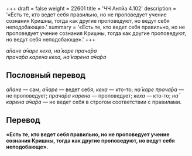 +++
draft = false
weight = 22601
title = 'ЧЧ Антйа 4.102'
description = '«Есть те, кто ведет себя правильно, но не проповедует учение сознания Кришны, тогда как другие проповедуют, но ведут себя неподобающе».'
summary = '«Есть те, кто ведет себя правильно, но не проповедует учение сознания Кришны, тогда как другие проповедуют, но ведут себя неподобающе».'
+++

_а̄пане а̄чаре кеха, на̄ каре прача̄ра  
прача̄ра карена кеха, на̄ карена а̄ча̄ра_

## Пословный перевод

_а̄пане_ — сам; _а̄чаре_ — ведет себя; _кеха_ — кто-то; _на̄_ _каре_ _прача̄ра_ — не проповедует; _прача̄ра_ _карена_ — проповедует; _кеха_ — кто-то; _на̄_ _карена_ _а̄ча̄ра_ — не ведет себя в строгом соответствии с правилами.

## Перевод

**«Есть те, кто ведет себя правильно, но не проповедует учение сознания Кришны, тогда как другие проповедуют, но ведут себя неподобающе».**
